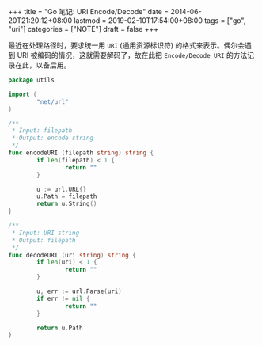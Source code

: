 +++
title = "Go 笔记: URI Encode/Decode"
date = 2014-06-20T21:20:12+08:00
lastmod = 2019-02-10T17:54:00+08:00
tags = ["go", "uri"]
categories = ["NOTE"]
draft = false
+++

最近在处理路径时，要求统一用 `URI` (通用资源标识符) 的格式来表示。偶尔会遇到 URI 被编码的情况，这就需要解码了，故在此把 `Encode/Decode URI` 的方法记录在此，以备后用。

```go
package utils

import (
        "net/url"
)

/**
 * Input: filepath
 * Output: encode string
 */
func encodeURI (filepath string) string {
        if len(filepath) < 1 {
                return ""
        }

        u := url.URL{}
        u.Path = filepath
        return u.String()
}

/**
 * Input: URI string
 * Output: filepath
 */
func decodeURI (uri string) string {
        if len(uri) < 1 {
                return ""
        }

        u, err := url.Parse(uri)
        if err != nil {
                return ""
        }

        return u.Path
}
```

